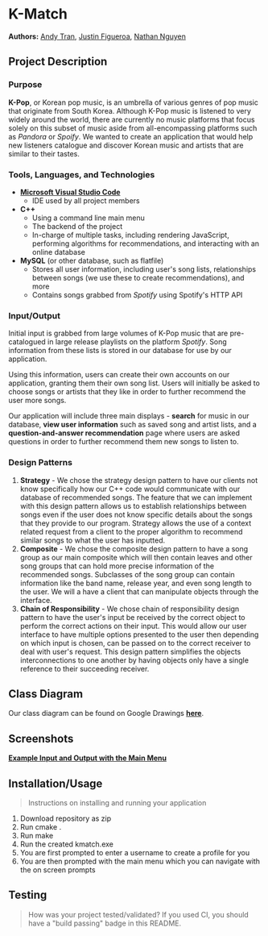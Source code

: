 # K-Match
**Authors:** [Andy Tran](https://github.com/ATranZone), [Justin Figueroa](https://github.com/jstnf), [Nathan Nguyen](https://github.com/nateknguyen) 

## Project Description
### Purpose
**K-Pop**, or Korean pop music, is an umbrella of various genres of pop music that originate from South Korea. Although K-Pop music is listened to very widely around the world, there are currently no music platforms that focus solely on this subset of music aside from all-encompassing platforms such as *Pandora* or *Spoify*. We wanted to create an application that would help new listeners catalogue and discover Korean music and artists that are similar to their tastes.
  
### Tools, Languages, and Technologies
 * [**Microsoft Visual Studio Code**](https://code.visualstudio.com/)
   * IDE used by all project members
 * **C++**
   * Using a command line main menu
   * The backend of the project
   * In-charge of multiple tasks, including rendering JavaScript, performing algorithms for recommendations, and interacting with an online database
 * **MySQL** (or other database, such as flatfile)
   * Stores all user information, including user's song lists, relationships between songs (we use these to create recommendations), and more
   * Contains songs grabbed from *Spotify* using Spotify's HTTP API

### Input/Output
Initial input is grabbed from large volumes of K-Pop music that are pre-catalogued in large release playlists on the platform *Spotify*. Song information from these lists is stored in our database for use by our application.

Using this information, users can create their own accounts on our application, granting them their own song list. Users will initially be asked to choose songs or artists that they like in order to further recommend the user more songs.

Our application will include three main displays - **search** for music in our database, **view user information** such as saved song and artist lists, and a **question-and-answer recommendation** page where users are asked questions in order to further recommend them new songs to listen to.

### Design Patterns
 1) **Strategy** -
	   We chose the strategy design pattern to have our clients not  know specifically how our C++ code would communicate with our database of recommended songs. The feature that we can implement with this design pattern allows us to establish relationships between songs even if the user does not know specific details about the songs that they provide to our program. Strategy allows the use of a context related request from a client to the proper algorithm to recommend similar songs to what the user has inputted. 
 2) **Composite** -
	     We chose the composite design pattern to have a song group as our main composite which will then contain leaves and other song groups that can hold more precise information of the recommended songs. Subclasses of the song group can contain information like the band name, release year, and even song length to the user. We will a have a client that can manipulate objects through the interface.
 3) **Chain of Responsibility** -
	    We chose chain of responsibility design pattern to have the user's input be received by the correct object to perform the correct actions on their input. This would allow our user interface to have multiple options presented to the user then depending on which input is chosen, can be passed on to the correct receiver to deal with user's request. This design pattern simplifies the objects interconnections to one another by having objects only have a single reference to their succeeding receiver. 
 
## Class Diagram
Our class diagram can be found on Google Drawings [**here**](https://docs.google.com/drawings/d/1TQYnSn7FgYnl15Sm2pPkMWSKl794P39TJgWWgG1dlOk/).

## Screenshots
 
 
 [**Example Input and Output with the Main Menu**](https://drive.google.com/file/d/1yLHeI__ZnOB-oYXIHFLWQxDeNWG9ApDc/view?usp=sharing)
 
## Installation/Usage
 > Instructions on installing and running your application
 1) Download repository as zip
 2) Run cmake .
 4) Run make
 5) Run the created kmatch.exe
 6) You are first prompted to enter a username to create a profile for you 
 7) You are then prompted with the main menu which you can navigate with the on screen prompts
## Testing
 > How was your project tested/validated? If you used CI, you should have a "build passing" badge in this README.
